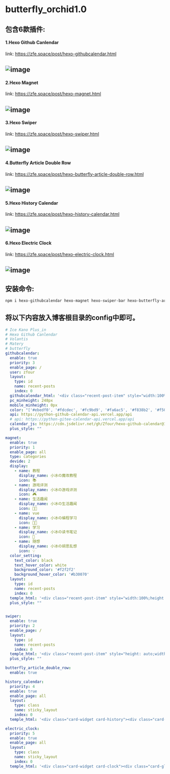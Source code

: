 # butterfly_orchid1.0


## 包含6款插件:

#### 1.Hexo Github Canlendar
link: https://zfe.space/post/hexo-githubcalendar.html

![image](https://user-images.githubusercontent.com/19563906/112476126-8b8b8500-8dac-11eb-960d-f6b7f8c24594.png)
---
#### 2.Hexo Magnet
link: https://zfe.space/post/hexo-magnet.html

![image](https://user-images.githubusercontent.com/19563906/112476197-9e9e5500-8dac-11eb-9929-43b75ee33b6d.png)
---
#### 3.Hexo Swiper
link: https://zfe.space/post/hexo-swiper.html

![image](https://user-images.githubusercontent.com/19563906/112476240-a958ea00-8dac-11eb-9695-0a7f9165d45e.png)
---
#### 4.Butterfly Article Double Row
link: https://zfe.space/post/hexo-butterfly-article-double-row.html

![image](https://user-images.githubusercontent.com/19563906/112476289-b544ac00-8dac-11eb-898a-0cf380bb6d9f.png)
---
#### 5.Hexo History Calendar
link: https://zfe.space/post/hexo-history-calendar.html

![image](https://user-images.githubusercontent.com/19563906/112476360-c68db880-8dac-11eb-89df-8f5034078409.png)
---
#### 6.Hexo Electric Clock
link: https://zfe.space/post/hexo-electric-clock.html

![image](https://user-images.githubusercontent.com/19563906/112476395-cf7e8a00-8dac-11eb-96df-481f3e52fed2.png)
---

## 安装命令:

```powershell
npm i hexo-githubcalendar hexo-magnet hexo-swiper-bar hexo-butterfly-article-double-row hexo-history-calendar hexo-electric-clock --save
```

## 将以下内容放入博客根目录的config中即可。

```yaml
# Ice Kano Plus_in
# Hexo Github Canlendar
# Volantis
# Matery
# butterfly
githubcalendar:
  enable: true
  priority: 3
  enable_page: /
  user: zfour
  layout:
    type: id
    name: recent-posts
    index: 0
  githubcalendar_html: '<div class="recent-post-item" style="width:100%;height:auto;padding:10px;"><div id="github_loading" style="height:100%;display: flex;align-items: center;justify-content: center;"><svg style="height:50px" xmlns="http://www.w3.org/2000/svg" xmlns:xlink="http://www.w3.org/1999/xlink"  viewBox="0 0 50 50" style="enable-background:new 0 0 50 50" xml:space="preserve"><path fill="#d0d0d0" d="M25.251,6.461c-10.318,0-18.683,8.365-18.683,18.683h4.068c0-8.071,6.543-14.615,14.615-14.615V6.461z" transform="rotate(275.098 25 25)"><animateTransform attributeType="xml" attributeName="transform" type="rotate" from="0 25 25" to="360 25 25" dur="0.6s" repeatCount="indefinite"></animateTransform></path></svg></div><div id="github_container"></div></div>'
  pc_minheight: 248px
  mobile_minheight: 0px
  color: "['#ebedf0', '#fdcdec', '#fc9bd9', '#fa6ac5', '#f838b2', '#f5089f', '#c4067e', '#92055e', '#540336', '#48022f', '#30021f']"
  api: https://python-github-calendar-api.vercel.app/api
  # api: https://python-gitee-calendar-api.vercel.app/api
  calendar_js: https://cdn.jsdelivr.net/gh/Zfour/hexo-github-calendar@1.21/hexo_githubcalendar.js
  plus_style: ""

magnet:
  enable: true
  priority: 1
  enable_page: all
  type: categories
  devide: 2
  display:
    - name: 教程
      display_name: 小冰の魔改教程
      icon: 📚
    - name: 游戏评测
      display_name: 小冰の游戏评测
      icon: 🎮
    - name: 生活趣闻
      display_name: 小冰の生活趣闻
      icon: 🐱‍👓
    - name: vue
      display_name: 小冰の编程学习
      icon: 👩‍💻
    - name: 学习
      display_name: 小冰の读书笔记
      icon: 📒
    - name: 随想
      display_name: 小冰の胡思乱想
      icon: 💡
  color_setting:
    text_color: black
    text_hover_color: white
    background_color: '#f2f2f2'
    background_hover_color: '#b30070'
  layout:
    type: id
    name: recent-posts
    index: 0
  temple_html: '<div class="recent-post-item" style="width:100%;height: auto"><div id="catalog_magnet">${temple_html_item}</div></div>'
  plus_style: ""


swiper:
  enable: true
  priority: 2
  enable_page: /
  layout:
    type: id
    name: recent-posts
    index: 0
  temple_html: '<div class="recent-post-item" style="height: auto;width: 100%"><div class="blog-slider swiper-container-fade swiper-container-horizontal" id="swiper_container">${temple_html_item}</div></div>'
  plus_style: ""

butterfly_article_double_row:
  enable: true

history_calendar:
  priority: 4
  enable: true
  enable_page: all
  layout:
    type: class
    name: sticky_layout
    index: 0
  temple_html: '<div class="card-widget card-history"><div class="card-content"><div class="item-headline"><i class="fas fa-clock fa-spin"></i><span>那年今日</span></div><div id="history-baidu" style="height: 100px;overflow: hidden"><div class="history_swiper-container" id="history-container" style="width: 100%;height: 100%"><div class="swiper-wrapper" id="history_container_wrapper" style="height:20px"></div></div></div></div>'

electric_clock:
  priority: 5
  enable: true
  enable_page: all
  layout:
    type: class
    name: sticky_layout
    index: 0
  temple_html: '<div class="card-widget card-clock"><div class="card-glass"><div class="card-background"><div class="card-content"><div id="hexo_electric_clock"><img id="card-clock-loading" src="https://cdn.jsdelivr.net/gh/Zfour/Butterfly-clock/clock/images/weather/loading.gif" style="height: 120px; width: 100%;" data-ll-status="loading" class="entered loading"></div></div></div></div></div>'
```
